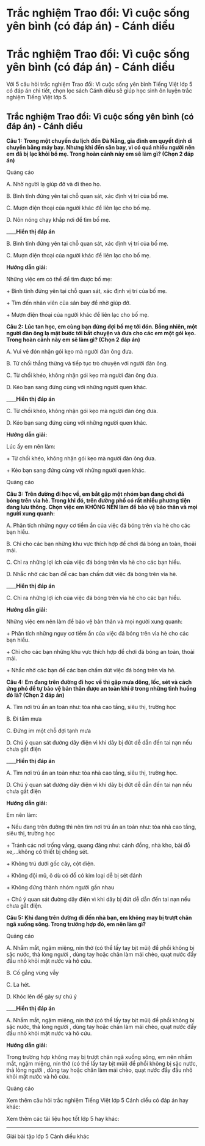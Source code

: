 # Trắc nghiệm Trao đổi: Vì cuộc sống yên bình (có đáp án) - Cánh diều

# Trắc nghiệm Trao đổi: Vì cuộc sống yên bình (có đáp án) - Cánh diều

Với 5 câu hỏi trắc nghiệm Trao đổi: Vì cuộc sống yên bình Tiếng Việt lớp 5 có đáp án chi tiết, chọn lọc sách Cánh diều sẽ giúp học sinh ôn luyện trắc nghiệm Tiếng Việt lớp 5.

## Trắc nghiệm Trao đổi: Vì cuộc sống yên bình (có đáp án) - Cánh diều

**Câu 1:** **Trong một chuyến du lịch đến Đà Nẵng, gia đình em quyết định di chuyển bằng máy bay. Nhưng khi đến sân bay, vì có quá nhiều người nên em đã bị lạc khỏi bố mẹ. Trong hoàn cảnh này em sẽ làm gì? (Chọn 2 đáp án)**

Quảng cáo

A. Nhờ người lạ giúp đỡ và đi theo họ. 

B. Bình tĩnh đứng yên tại chỗ quan sát, xác định vị trí của bố mẹ.

C. Mượn điện thoại của người khác để liên lạc cho bố mẹ. 

D. Nôn nóng chạy khắp nơi để tìm bố mẹ. 

____**Hiển thị đáp án**

B. Bình tĩnh đứng yên tại chỗ quan sát, xác định vị trí của bố mẹ.

C. Mượn điện thoại của người khác để liên lạc cho bố mẹ. 

**Hướng dẫn giải:**

Những việc em có thể để tìm được bố mẹ: 

\+ Bình tĩnh đứng yên tại chỗ quan sát, xác định vị trí của bố mẹ.

\+ Tìm đến nhân viên của sân bay để nhờ giúp đỡ.

\+ Mượn điện thoại của người khác để liên lạc cho bố mẹ. 

**Câu 2:** **Lúc tan học, em cùng bạn đứng đợi bố mẹ tới đón. Bỗng nhiên, một người đàn ông lạ mặt bước tới bắt chuyện và đưa cho các em một gói kẹo. Trong hoàn cảnh này em sẽ làm gì? (Chọn 2 đáp án)**

A. Vui vẻ đón nhận gói kẹo mà người đàn ông đưa. 

B. Từ chối thẳng thừng và tiếp tục trò chuyện với người đàn ông. 

C. Từ chối khéo, không nhận gói kẹo mà người đàn ông đưa.

D. Kéo bạn sang đứng cùng với những người quen khác.

____**Hiển thị đáp án**

C. Từ chối khéo, không nhận gói kẹo mà người đàn ông đưa.

D. Kéo bạn sang đứng cùng với những người quen khác.

**Hướng dẫn giải:**

Lúc ấy em nên làm: 

\+ Từ chối khéo, không nhận gói kẹo mà người đàn ông đưa.

\+ Kéo bạn sang đứng cùng với những người quen khác.

Quảng cáo

**Câu 3:** **Trên đường đi học về, em bắt gặp một nhóm bạn đang chơi đá bóng trên vỉa hè. Trong khi đó, trên đường phố có rất nhiều phương tiện đang lưu thông. Chọn việc em KHÔNG NÊN làm để bảo vệ bảo thân và mọi người xung quanh:**

A. Phân tích những nguy cơ tiềm ẩn của việc đá bóng trên vỉa hè cho các bạn hiểu.

B. Chỉ cho các bạn những khu vực thích hợp để chơi đá bóng an toàn, thoải mái.

C. Chỉ ra những lợi ích của việc đá bóng trên vỉa hè cho các bạn hiểu. 

D. Nhắc nhở các bạn để các bạn chấm dứt việc đá bóng trên vỉa hè.

____**Hiển thị đáp án**

C. Chỉ ra những lợi ích của việc đá bóng trên vỉa hè cho các bạn hiểu. 

**Hướng dẫn giải:**

Những việc em nên làm để bảo vệ bản thân và mọi người xung quanh: 

\+ Phân tích những nguy cơ tiềm ẩn của việc đá bóng trên vỉa hè cho các bạn hiểu.

\+ Chỉ cho các bạn những khu vực thích hợp để chơi đá bóng an toàn, thoải mái.

\+ Nhắc nhở các bạn để các bạn chấm dứt việc đá bóng trên vỉa hè.

**Câu 4:** **Em đang trên đường đi học về thì gặp mưa dông, lốc, sét và cách ứng phó để tự bảo vệ bản thân được an toàn khi ở trong những tình huống đó là? (Chọn 2 đáp án)**

A. Tìm nơi trú ẩn an toàn như: tòa nhà cao tầng, siêu thị, trường học 

B. Đi tắm mưa 

C. Đứng im một chỗ đợi tạnh mưa 

D. Chú ý quan sát đường dây điện vì khi dây bị đứt dễ dẫn đến tai nạn nếu chưa gắt điện

____**Hiển thị đáp án**

A. Tìm nơi trú ẩn an toàn như: tòa nhà cao tầng, siêu thị, trường học.

D. Chú ý quan sát đường dây điện vì khi dây bị đứt dễ dẫn đến tai nạn nếu chưa gắt điện

**Hướng dẫn giải:**

Em nên làm: 

\+ Nếu đang trên đường thì nên tìm nơi trú ẩn an toàn như: tòa nhà cao tầng, siêu thị, trường học 

\+ Tránh các nơi trống vắng, quang đãng như: cánh đồng, nhà kho, bãi đỗ xe,…không có thiết bị chống sét.

\+ Không trú dưới gốc cây, cột điện.

\+ Không đội mũ, ô dù có đồ có kim loại dễ bị sét đánh

\+ Không đứng thành nhóm người gần nhau

\+ Chú ý quan sát đường dây điện vì khi dây bị đứt dễ dẫn đến tai nạn nếu chưa gắt điện.

**Câu 5:** **Khi đang trên đường đi đến nhà bạn, em không may bị trượt chân ngã xuống sông. Trong trường hợp đó, em nên làm gì?**

Quảng cáo

A. Nhắm mắt, ngậm miệng, nín thở (có thể lấy tay bịt mũi) để phổi không bị sặc nước, thả lỏng người , dùng tay hoặc chân làm mái chèo, quạt nước đẩy đầu nhô khỏi mặt nước và hô cứu.

B. Cố gắng vùng vẫy

C. La hét.

D. Khóc lên để gây sự chú ý

____**Hiển thị đáp án**

A. Nhắm mắt, ngậm miệng, nín thở (có thể lấy tay bịt mũi) để phổi không bị sặc nước, thả lỏng người , dùng tay hoặc chân làm mái chèo, quạt nước đẩy đầu nhô khỏi mặt nước và hô cứu.

**Hướng dẫn giải:**

Trong trường hợp không may bị trượt chân ngã xuống sông, em nên nhắm mắt, ngậm miệng, nín thở (có thể lấy tay bịt mũi) để phổi không bị sặc nước, thả lỏng người , dùng tay hoặc chân làm mái chèo, quạt nước đẩy đầu nhô khỏi mặt nước và hô cứu.

Quảng cáo

Xem thêm câu hỏi trắc nghiệm Tiếng Việt lớp 5 Cánh diều có đáp án hay khác:

Xem thêm các tài liệu học tốt lớp 5 hay khác:

* * *

Giải bài tập lớp 5 Cánh diều khác
